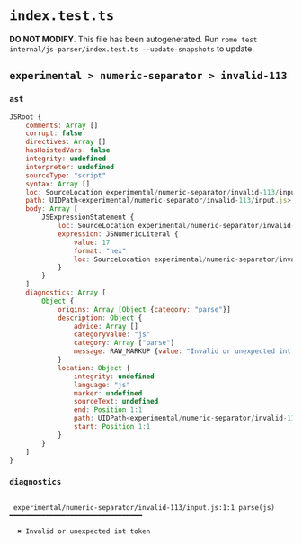 # `index.test.ts`

**DO NOT MODIFY**. This file has been autogenerated. Run `rome test internal/js-parser/index.test.ts --update-snapshots` to update.

## `experimental > numeric-separator > invalid-113`

### `ast`

```javascript
JSRoot {
	comments: Array []
	corrupt: false
	directives: Array []
	hasHoistedVars: false
	integrity: undefined
	interpreter: undefined
	sourceType: "script"
	syntax: Array []
	loc: SourceLocation experimental/numeric-separator/invalid-113/input.js 1:0-2:0
	path: UIDPath<experimental/numeric-separator/invalid-113/input.js>
	body: Array [
		JSExpressionStatement {
			loc: SourceLocation experimental/numeric-separator/invalid-113/input.js 1:0-1:10
			expression: JSNumericLiteral {
				value: 17
				format: "hex"
				loc: SourceLocation experimental/numeric-separator/invalid-113/input.js 1:1-1:9
			}
		}
	]
	diagnostics: Array [
		Object {
			origins: Array [Object {category: "parse"}]
			description: Object {
				advice: Array []
				categoryValue: "js"
				category: Array ["parse"]
				message: RAW_MARKUP {value: "Invalid or unexpected int token"}
			}
			location: Object {
				integrity: undefined
				language: "js"
				marker: undefined
				sourceText: undefined
				end: Position 1:1
				path: UIDPath<experimental/numeric-separator/invalid-113/input.js>
				start: Position 1:1
			}
		}
	]
}
```

### `diagnostics`

```

 experimental/numeric-separator/invalid-113/input.js:1:1 parse(js) ━━━━━━━━━━━━━━━━━━━━━━━━━━━━━━━━━

  ✖ Invalid or unexpected int token


```
